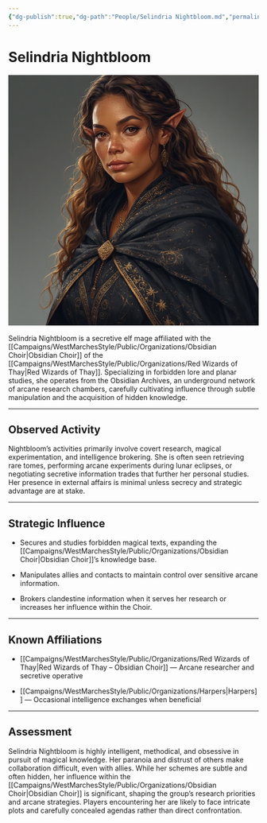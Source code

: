 ```yaml
---
{"dg-publish":true,"dg-path":"People/Selindria Nightbloom.md","permalink":"/people/selindria-nightbloom/","tags":["NPC","WizardsOfThay"],"dgShowFileTree":true}
---
```


# **Selindria Nightbloom**

![Selindria Nightbloom.jpg](/img/user/_assets/WestMarchesStyle/NPC%20Portraits/Selindria%20Nightbloom.jpg)

Selindria Nightbloom is a secretive elf mage affiliated with the [[Campaigns/WestMarchesStyle/Public/Organizations/Obsidian Choir\|Obsidian Choir]] of the [[Campaigns/WestMarchesStyle/Public/Organizations/Red Wizards of Thay\|Red Wizards of Thay]]. Specializing in forbidden lore and planar studies, she operates from the Obsidian Archives, an underground network of arcane research chambers, carefully cultivating influence through subtle manipulation and the acquisition of hidden knowledge.

---

## Observed Activity

Nightbloom’s activities primarily involve covert research, magical experimentation, and intelligence brokering. She is often seen retrieving rare tomes, performing arcane experiments during lunar eclipses, or negotiating secretive information trades that further her personal studies. Her presence in external affairs is minimal unless secrecy and strategic advantage are at stake.

---

## Strategic Influence

- Secures and studies forbidden magical texts, expanding the [[Campaigns/WestMarchesStyle/Public/Organizations/Obsidian Choir\|Obsidian Choir]]’s knowledge base.
    
- Manipulates allies and contacts to maintain control over sensitive arcane information.
    
- Brokers clandestine information when it serves her research or increases her influence within the Choir.
    

---

## Known Affiliations

- [[Campaigns/WestMarchesStyle/Public/Organizations/Red Wizards of Thay\|Red Wizards of Thay – Obsidian Choir]] — Arcane researcher and secretive operative
    
- [[Campaigns/WestMarchesStyle/Public/Organizations/Harpers\|Harpers]] — Occasional intelligence exchanges when beneficial
    

---

## Assessment

Selindria Nightbloom is highly intelligent, methodical, and obsessive in pursuit of magical knowledge. Her paranoia and distrust of others make collaboration difficult, even with allies. While her schemes are subtle and often hidden, her influence within the [[Campaigns/WestMarchesStyle/Public/Organizations/Obsidian Choir\|Obsidian Choir]] is significant, shaping the group’s research priorities and arcane strategies. Players encountering her are likely to face intricate plots and carefully concealed agendas rather than direct confrontation.